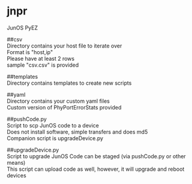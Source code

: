 # jnpr
JunOS PyEZ

##csv  
Directory contains your host file to iterate over  
Format is "host,ip"  
Please have at least 2 rows  
sample "csv.csv" is provided  

##templates  
Directory contains templates to create new scripts  

##yaml  
Directory contains your custom yaml files  
Custom version of PhyPortErrorStats provided  

##pushCode.py  
Script to scp JunOS code to a device  
Does not install software, simple transfers and does md5  
Companion script is upgradeDevice.py  

##upgradeDevice.py  
Script to upgrade JunOS
Code can be staged (via pushCode.py or other means)  
This script can upload code as well, however, it will upgrade and reboot devices  
